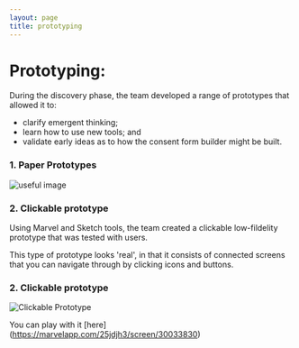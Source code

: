 ```yaml
---
layout: page
title: prototyping
---
```


# Prototyping:
During the discovery phase, the team developed a range of prototypes that allowed it to:

* clarify emergent thinking;
* learn how to use new tools; and
* validate early ideas as to how the consent form builder might be built. 


### 1. Paper Prototypes

![useful image](/images/paperprototype.png)

### 2. Clickable prototype
Using Marvel and Sketch tools, the team created a clickable low-fildelity prototype that was tested with users.

This type of prototype looks 'real', in that it consists of connected screens that you can navigate through by clicking icons and buttons.

### 2. Clickable prototype
![Clickable Prototype](/images/marvel.png "Creating clickable prototypes using Marvel")


You can play with it [here] (https://marvelapp.com/25jdjh3/screen/30033830)


